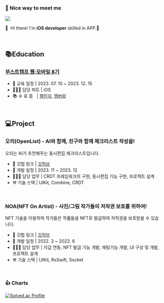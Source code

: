 ### 🤞 Nice way to meet me
<p>
  <a href="mailto:wsc9248@gmail.com" target="_blank"><img src="https://img.shields.io/badge/wsc9248@gmail.com-EA4335?style=flat-square&logo=Gmail&logoColor=white"/></a>
</p>

<p>
  👋&nbsp; Hi there! I'm <b>iOS developer</b> skilled in APP.🚀<br/>
<!--   I have experience 7 years of Android development and 2 years of iOS development.<br/>
  For the past year, I have been interested in creating Graph-QL APIs with Quarkus and a web screen with React.<br/>
  Sometimes I develop cross-platforms mobile app like ReactNative or Flutter. (but prefer native💖)<br/><br/>
  I enjoy hiking, swimming, dive and surf. ⛰ 🏄<br/>
  I hope to develop every beautiful things. ✨ <br/><br/> -->
</p>

<br>

## 📚Education
### [부스트캠프 웹·모바일 8기](https://boostcamp.connect.or.kr)
- 📆 교육 일정 | 2023. 07. 10 ~ 2023. 12. 15
- 🙋🏻‍♂️ 담당 파트 | iOS
- 📚 수 료 증ㅤ| [챌린지](https://github.com/wi-seong-cheol/wi-seong-cheol/files/13873436/certificate_A20230810-889687.pdf), [멤버쉽](https://github.com/wi-seong-cheol/wi-seong-cheol/files/13873437/certificate_A20240109-714348.pdf)

<br>

## 💻Project
### 오리(OpenList) - AI와 함께, 친구와 함께 체크리스트 작성을!
오리는 AI가 추천해주는 동시편집 체크리스트입니다.
- 🔗 깃헙 링크 | [깃허브](https://github.com/boostcampwm2023/iOS10-OpenList)
- 📆 개발 일정 | 2023. 11 ~ 2023. 12
- 🙋🏻‍♂️ 담당 업무 | CRDT 프레임워크의 구현, 동시편집 기능 구현, 프로젝트 설계
- ⚒️ 기술 스택 | UIKit, Combine, CRDT

<br>

### NOA(NFT On Artist) - 사진/그림 작가들의 저작권 보호를 위하여!
NFT 기술을 이용하여 작가들은 작품들을 NFT로 발급하여 저작권을 보호받을 수 있습니다.
- 🔗 깃헙 링크 | [깃허브](https://github.com/wi-seong-cheol/NOA)
- 📆 개발 일정 | 2022. 3 ~ 2022. 6
- 🙋🏻‍♂️ 담당 업무 | 지갑 연동, NFT 발급 기능 개발, 채팅기능 개발, UI 구성 및 개발, 프로젝트 설계
- ⚒️ 기술 스택 | UIKit, RxSwift, Socket

<br>

### 👍 Charts
<p>
  
  [![Solved.ac Profile](http://mazassumnida.wtf/api/generate_badge?boj=tjd9248)](https://solved.ac/tjd9248)
  
</p>

